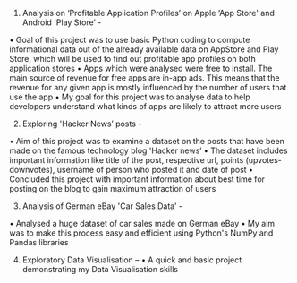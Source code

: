 1. Analysis on ‘Profitable Application Profiles’ on Apple ‘App Store' and
Android 'Play Store’ -

• Goal of this project was to use basic Python coding to compute
informational data out of the already available data on AppStore
and Play Store, which will be used to find out profitable app profiles
on both application stores
• Apps which were analysed were free to install. The main source of
revenue for free apps are in-app ads. This means that the revenue
for any given app is mostly influenced by the number of users that
use the app
• My goal for this project was to analyse data to help developers
understand what kinds of apps are likely to attract more users

2. Exploring 'Hacker News’ posts -

• Aim of this project was to examine a dataset on the posts that have
been made on the famous technology blog 'Hacker news’
• The dataset includes important information like title of the post,
respective url, points (upvotes- downvotes), username of person
who posted it and date of post
• Concluded this project with important information about best time
for posting on the blog to gain maximum attraction of users

3. Analysis of German eBay 'Car Sales Data’ -

• Analysed a huge dataset of car sales made on German eBay
• My aim was to make this process easy and efficient using Python's
NumPy and Pandas libraries

4. Exploratory Data Visualisation –
• A quick and basic project demonstrating my Data Visualisation
skills